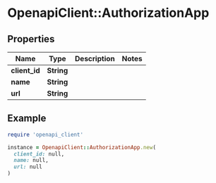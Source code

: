 # OpenapiClient::AuthorizationApp

## Properties

| Name | Type | Description | Notes |
| ---- | ---- | ----------- | ----- |
| **client_id** | **String** |  |  |
| **name** | **String** |  |  |
| **url** | **String** |  |  |

## Example

```ruby
require 'openapi_client'

instance = OpenapiClient::AuthorizationApp.new(
  client_id: null,
  name: null,
  url: null
)
```

